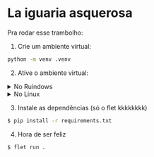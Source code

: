# La iguaria asquerosa

Pra rodar esse trambolho:

1. Crie um ambiente virtual:
```bash
python -m venv .venv
```

2. Ative o ambiente virtual:
<details>
  <summary>No Ruindows</summary>

```
$ .venv\Scripts\activate
```

</details>
<details>
  <summary>No Linux</summary>

```bash
$ source .venv/bin/activate
```

</details>

3. Instale as dependências (só o flet kkkkkkkk)

```bash
$ pip install -r requirements.txt
```

4. Hora de ser feliz

```bash
$ flet run .
```
